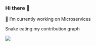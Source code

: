 ### Hi there 👋
🔭 I’m currently working on Microservices 

Snake eating my contribution graph

![](https://github.com/eymenyaci/eymenyaci/raw/output/github-contribution-grid-snake.svg)




<!--![snake gif](https://github.com/eymenyaci/eymenyaci/blob/output/github-contribution-grid-snake.gif)-->

<!--
**eymenyaci/eymenyaci** is a ✨ _special_ ✨ repository because its `README.md` (this file) appears on your GitHub profile.

Here are some ideas to get you started:

- 🔭 I’m currently working on ...
- 🌱 I’m currently learning ...
- 👯 I’m looking to collaborate on ...
- 🤔 I’m looking for help with ...
- 💬 Ask me about ...
- 📫 How to reach me: ...
- 😄 Pronouns: ...
- ⚡ Fun fact: ...
-->

